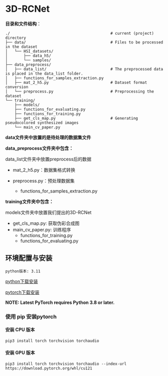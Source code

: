 # 3D-RCNet

**目录和文件结构**：

```
./                                            # current (project) directory
├── data/                                     # Files to be processed in the dataset
│   └── HSI_datasets/
│       ├── data_h5/
│       └── samples/
├── data_preprocess/
│   ├── data_list/                            # The preprocessed data is placed in the data_list folder.
│   ├── functions_for_samples_extraction.py
│   ├── mat_2_h5.py                           # Dataset format conversion
│   └── preprocess.py                         # Preprocessing the dataset
└── training/
    ├── models/
    ├── functions_for_evaluating.py
    ├── functions_for_training.py
    ├── get_cls_map.py                        # Generating pseudocolored synthesized images
    └── main_cv_paper.py
```

**data文件夹中放置的是待处理的数据集文件**

**data_preprocess文件夹中包含：**

data_list文件夹中放置preprocess后的数据

- mat_2_h5.py：数据集格式转换

- preprocess.py：预处理数据集

  - functions_for_samples_extraction.py

**training文件夹中包含：**

models文件夹中放置我们提出的3D-RCNet

- get_cls_map.py: 获取伪彩合成图
- main_cv_paper.py: 训练程序
  - functions_for_training.py
  - functions_for_evaluating.py

## 环境配置与安装

`python版本: 3.11`

[python下载安装](https://www.python.org/downloads/)


[pytorch下载安装](https://pytorch.org/)

**NOTE: Latest PyTorch requires Python 3.8 or later.**

### 使用 pip 安装pytorch

#### 安装 CPU 版本

`pip3 install torch torchvision torchaudio`

#### 安装 GPU 版本

`pip3 install torch torchvision torchaudio --index-url https://download.pytorch.org/whl/cu121`
